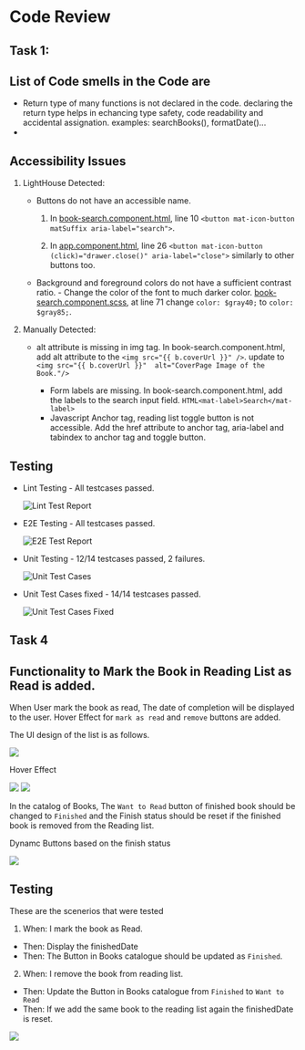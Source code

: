 # Code Review 


## Task 1:

  ## List of Code smells in the Code are
  * Return type of many functions is not declared in the code. declaring the return type helps in echancing type safety, code readability and accidental assignation. 
        examples: searchBooks(), formatDate()...
  * 
    
  ## Accessibility Issues
  1. LightHouse Detected:
     * Buttons do not have an accessible name.
       1. In [book-search.component.html](./libs/books/feature/src/lib/book-search/book-search.component.html), line 10
         `<button mat-icon-button matSuffix aria-label="search">`.
       
       2. In [app.component.html](./apps/okreads/browser/src/app/app.component.html), line 26
            `<button mat-icon-button (click)="drawer.close()" aria-label="close">`
            similarly to other buttons too.

     * Background and foreground colors do not have a sufficient contrast ratio.
            - Change the color of the font to much darker color.
            [book-search.component.scss](./libs/books/feature/src/lib/book-search/book-search.component.scss), at line 71 change `color: $gray40;` to `color: $gray85;`.
    
  2. Manually Detected:
      * alt attribute is missing in img tag.
            In book-search.component.html, add alt attribute to the `<img src="{{ b.coverUrl }}" />`. 
            update to `<img src="{{ b.coverUrl }}"  alt="CoverPage Image of the Book."/>`

        * Form labels are missing.
            In book-search.component.html, add the labels to the search input field.
            `HTML<mat-label>Search</mat-label>`
        * Javascript Anchor tag, reading list toggle button is not accessible. 
            Add the href attribute to anchor tag, aria-label and tabindex to anchor tag and toggle button.

## Testing
* Lint Testing - All testcases passed.
  
  ![Lint Test Report](./screencapture-Lint_Test_Report.png)
  
* E2E Testing - All testcases passed.
  
  ![E2E Test Report](./screencapture-E2E_Test_Report.png)
  
* Unit Testing - 12/14 testcases passed, 2 failures.
  
  ![Unit Test Cases](./screencapture-Unit_Test_Report.png)
  
* Unit Test Cases fixed - 14/14 testcases passed.
  
  ![Unit Test Cases Fixed](./screencapture-Unit_Test_Fix.png)




## Task 4
  ## Functionality to Mark the Book in Reading List as Read is added.

  When User mark the book as read, The date of completion will be displayed to the user. 
  Hover Effect for `mark as read` and `remove` buttons are added.

  The UI design of the list is as follows.
  
  ![](./screencapture-Mark_as_Read_UI.png)

  Hover Effect 
  
  ![](./screencapture-Mark_as_Read_Hover_Mark.png)
  ![](./screencapture-Mark_as_Read_Hover_Remove.png)
  
  In the catalog of Books, The `Want to Read` button of finished book should be changed to `Finished` and the Finish status should be reset if the finished book is removed from the Reading list.

  Dynamc Buttons based on the finish status 
  
  ![](./screencapture-Mark_As_Read_Dynamic_Buttons.png)


  ## Testing 
  These are the scenerios that were tested 

  1. When: I mark the book as Read.
  * Then: Display the finishedDate
  * Then: The Button in Books catalogue should be updated as `Finished`.

  2. When: I remove the book from reading list.
  * Then: Update the Button in Books catalogue from `Finished` to `Want to Read`
  * Then: If we add the same book to the reading list again the finishedDate is reset.

  ![](./screencapture-Mark_As_Read_E2E.png)
